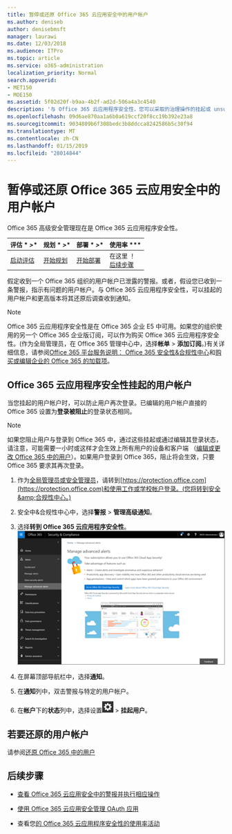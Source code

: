 ```yaml
---
title: 暂停或还原 Office 365 云应用安全中的用户帐户
ms.author: deniseb
author: denisebmsft
manager: laurawi
ms.date: 12/03/2018
ms.audience: ITPro
ms.topic: article
ms.service: o365-administration
localization_priority: Normal
search.appverid:
- MET150
- MOE150
ms.assetid: 5f02d20f-b9aa-4b2f-ad2d-506a4a3c4540
description: '与 Office 365 云应用程序安全性，您可以采取的治理操作的挂起或 unsuspend 的用户帐户。 '
ms.openlocfilehash: 09d6ae870aa1a6b0a619ccf20f8cc19b392e23a8
ms.sourcegitcommit: 9034809b6f308bedc3b8ddcca8242586b5c30f94
ms.translationtype: MT
ms.contentlocale: zh-CN
ms.lasthandoff: 01/15/2019
ms.locfileid: "28014844"
---
```

# <a name="suspend-or-restore-a-user-account-in-office-365-cloud-app-security"></a>暂停或还原 Office 365 云应用安全中的用户帐户

Office 365 高级安全管理现在是 Office 365 云应用程序安全性。
  
|评估 * *\>**|规划 * *\>**|部署 * *\>**|使用率 ***|
|:-----|:-----|:-----|:-----|
|[启动评估](office-365-cas-overview.md) <br/> |[开始规划](get-ready-for-office-365-cas.md) <br/> |[开始部署](turn-on-office-365-cas.md) <br/> |在这里 ！  <br/> [后续步骤](suspend-or-restore-an-account-in-ocas.md#nextsteps) <br/> |
   
假定收到一个 Office 365 组织的用户帐户已泄露的警报。或者，假设您已收到一条警报，指示有问题的用户帐户。与 Office 365 云应用程序安全性，可以挂起的用户帐户和更高版本将其还原后调查收到通知。
  
> [!NOTE]
> Office 365 云应用程序安全性是在 Office 365 企业 E5 中可用。如果您的组织使用的另一个 Office 365 企业版订阅，可以作为购买 Office 365 云应用程序安全性。(作为全局管理员，在 Office 365 管理中心中，选择**帐单** \> **添加订阅**。)有关详细信息，请参阅[Office 365 平台服务说明： Office 365 安全性&amp;合规性中心](https://technet.microsoft.com/en-us/library/dn933793.aspx)和[购买或编辑企业的 Office 365 的加载项](https://support.office.com/article/4e7b57d6-b93b-457d-aecd-0ea58bff07a6)。 
  
## <a name="to-suspend-a-user-account-in-office-365-cloud-app-security"></a>Office 365 云应用程序安全性挂起的用户帐户

当您挂起的用户帐户时，可以防止用户再次登录。已编辑的用户帐户直接的 Office 365 设置为**登录被阻止**的登录状态相同。
  
> [!NOTE]
> 如果您阻止用户与登录到 Office 365 中，通过这些挂起或通过编辑其登录状态，请注意，可能需要一小时或这样才会生效上所有用户的设备和客户端 （[编辑或更改 Office 365 中的用户](https://support.office.com/article/42BB3F17-8F9D-4182-B434-5F1C8024E614#SingleUserPreview)）。如果用户登录到 Office 365，阻止将会生效，只要 Office 365 要求其再次登录。 
  
1. 作为[全局管理员或安全管理员](permissions-in-the-security-and-compliance-center.md)，请转到[https://protection.office.com](https://protection.office.com)和使用工作或学校帐户登录。(您将转到安全&amp;合规性中心。) 
    
2. 安全中&amp;合规性中心中，选择**警报** \> **管理高级通知**。
    
3. 选择**转到 Office 365 云应用程序安全性**。<br>![安全中&amp;合规性中心中，选择管理高级通知转到 Office 365 云应用程序安全性](media/958632d4-03e3-4ade-8e22-d5509db6fca7.png)<br>
  
4. 在屏幕顶部导航栏中，选择**通知**。
    
5. 在**通知**列中，双击警报与特定的用户帐户。 
    
6. 在**帐户**下的**状态**列中，选择设置![设置图标](media/e01b75cc-b28f-4b83-8f86-b1b13dc27ab2.png) \> **挂起用户**。
    
## <a name="to-restore-a-user-account"></a>若要还原的用户帐户

请参阅[还原 Office 365 中的用户](https://support.office.com/article/2c261e42-5dd1-48b0-845f-2a016d29cfc1)
  
## <a name="next-steps"></a>后续步骤

- [查看 Office 365 云应用安全中的警报并执行相应操作](review-office-365-cas-alerts.md)
    
- [使用 Office 365 云应用安全管理 OAuth 应用](manage-app-permissions-in-ocas.md)
    
- 查看您[的 Office 365 云应用程序安全性的使用率活动](utilization-activities-for-ocas.md)
    

